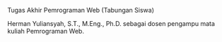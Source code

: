Tugas Akhir Pemrograman Web (Tabungan Siswa)


Herman Yuliansyah, S.T., M.Eng., Ph.D. sebagai dosen pengampu mata kuliah Pemrograman Web.
